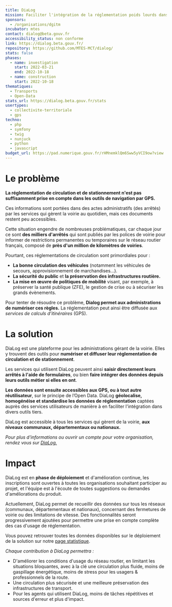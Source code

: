 ```yaml
---
title: DiaLog
mission: Faciliter l'intégration de la réglementation poids lourds dans les GPS routiers
sponsors:
  - /organisations/dgitm
incubator: mtes
contact: dialog@beta.gouv.fr
accessibility_status: non conforme
link: https://dialog.beta.gouv.fr/
repository: https://github.com/MTES-MCT/dialog/
stats: false
phases:
  - name: investigation
    start: 2022-03-21
    end: 2022-10-18
  - name: construction
    start: 2022-10-18
thematiques:
  - Transports
  - Open-Data
stats_url: https://dialog.beta.gouv.fr/stats
usertypes:
  - collectivite-territoriale
  - gps
techno:
  - php
  - symfony
  - twig
  - nunjuck
  - python
  - javascript
budget_url: https://pad.numerique.gouv.fr/rHMnemklQm6Sww5yVCI9ow?view
---
```

# Le problème

**La réglementation de circulation et de stationnement n'est pas suffisamment prise en compte dans les outils de navigation par GPS.**

Ces informations sont portées dans des actes administratifs (des arrêtés) par les services qui gèrent la voirie au quotidien, mais ces documents restent peu accessibles.

Cette situation engendre de nombreuses problématiques, car chaque jour ce sont **des milliers d'arrêtés** qui sont publiés par les polices de voirie pour informer de restrictions permanentes ou temporaires sur le réseau routier français, composé de **près d'un million de kilomètres de voiries**.

Pourtant, ces réglementations de circulation sont primordiales pour :

- **La bonne circulation des véhicules** (notamment les véhicules de secours, approvisionnement de marchandises…).
- **La sécurité du public** et **la préservation des infrastructures routière.**
- **La mise en œuvre de politiques de mobilité** visant, par exemple, à préserver la santé publique (ZFE), le gestion de crise ou à sécuriser les grands évènements.

Pour tenter de résoudre ce problème, **Dialog permet aux administrations de numériser ces règles.** La réglementation peut ainsi être diffusée aux _services de calculs d’itinéraires_ (GPS).

# La solution

DiaLog est une plateforme pour les administrations gérant de la voirie. Elles y trouvent des outils pour **numériser et diffuser leur réglementation de circulation et de stationnement**.

Les services qui utilisent DiaLog peuvent ainsi **saisir directement leurs arrêtés à l'aide de formulaires**, ou bien **faire intégrer des données depuis leurs outils métier si elles en ont**.

**Les données sont ensuite accessibles aux GPS, ou à tout autre réutilisateur**, sur le principe de l’Open Data. DiaLog **géolocalise, homogénéise et standardise les données de réglementation** captées auprès des services utilisateurs de manière à en faciliter l'intégration dans divers outils tiers.

DiaLog est accessible à tous les services qui gèrent de la voirie, **aux niveaux communaux, départementaux ou nationaux.** 

*Pour plus d'informations ou ouvrir un compte pour votre organisation, rendez vous sur [DiaLog.](https://dialog.beta.gouv.fr/)*

# Impact

DiaLog est en **phase de déploiement** et d'amélioration continue, les inscriptions sont ouvertes à toutes les organisations souhaitant participer au projet, et l'équipe est à l'écoute de toutes suggestions ou demandes d'améliorations du produit.

Actuellement, DiaLog permet de recueillir des données sur tous les réseaux (communaux, départementaux et nationaux), concernant des fermetures de voirie ou des limitations de vitesse. Des fonctionnalités seront progressivement ajoutées pour permettre une prise en compte complète des cas d'usage de réglementation.

Vous pouvez retrouver toutes les données disponibles sur le déploiement de la solution sur notre [page statistique](https://dialog.beta.gouv.fr/stats).

*Chaque contribution à DiaLog permettra :*

- D'améliorer les conditions d'usage du réseau routier, en limitant les situations bloquantes, avec à la clé une circulation plus fluide, moins de gaspillage énergétique, moins de stress pour les usagers & professionnels de la route.
- Une circulation plus sécurisée et une meilleure préservation des infrastructures de transport.
- Pour les agents qui utilisent DiaLog, moins de tâches répétitives et sources d'erreur et plus d'impact.